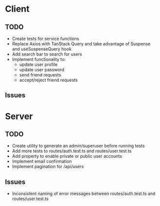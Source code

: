 # Client

## TODO

- Create tests for service functions
- Replace Axios with TanStack Query and take advantage of Suspense and useSuspenseQuery hook
- Add search bar to search for users
- Implement functionality to:
  - update user profile
  - update user password
  - send friend requests
  - accept/reject friend requests

## Issues

# Server

## TODO

- Create utility to generate an admin/superuser before running tests
- Add more tests to routes/auth.test.ts and routes/user.test.ts
- Add property to enable private or public user accounts
- Implement email confirmation
- Implement pagination for /api/users

## Issues

- Inconsistent naming of error messages between routes/auth.test.ts and routes/user.test.ts
